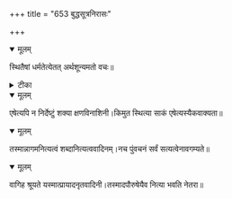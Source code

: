 +++
title = "653 बुद्धसूत्रनिरासः"

+++


<details open><summary>मूलम्</summary>

स्थितैषां धर्मतेत्येतत् अर्थशून्यमतो वचः॥
</details>



<details><summary>टीका</summary>

स. सं.[2 द]
</details>



<details open><summary>मूलम्</summary>

एषेत्यपि न निर्देष्टुं शक्या क्षणविनाशिनी।किमुत स्थित्या साकं एषेत्यस्यैकवाक्यता॥
</details>



<details open><summary>मूलम्</summary>

तस्मान्नागमनित्यत्वं शब्दानित्यत्ववादिनम्।नच पुंवचनं सर्वं सत्यत्वेनावगम्यते॥
</details>



<details open><summary>मूलम्</summary>

वागिह श्रूयते यस्मात्प्रायादनृतवादिनी।तस्मादपौरुषेयैव नित्या भवति नेतरा॥
</details>


